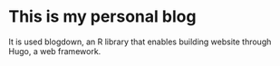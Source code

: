 # This is my personal blog
It is used blogdown, an R library that enables building website through Hugo, a web framework.
